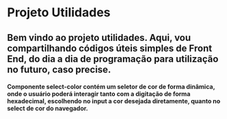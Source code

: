 # Projeto Utilidades

## Bem vindo ao projeto utilidades. Aqui, vou compartilhando códigos úteis simples de Front End, do dia a dia de programação para utilização no futuro, caso precise.

#### Componente select-color contém um seletor de cor de forma dinâmica, onde o usuário poderá interagir tanto com a digitação de forma hexadecimal, escolhendo no input a cor desejada diretamente, quanto no select de cor do navegador.
